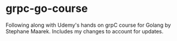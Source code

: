 # grpc-go-course
Following along with Udemy's hands on grpC course for Golang by Stephane Maarek.  Includes my changes to account for updates.
